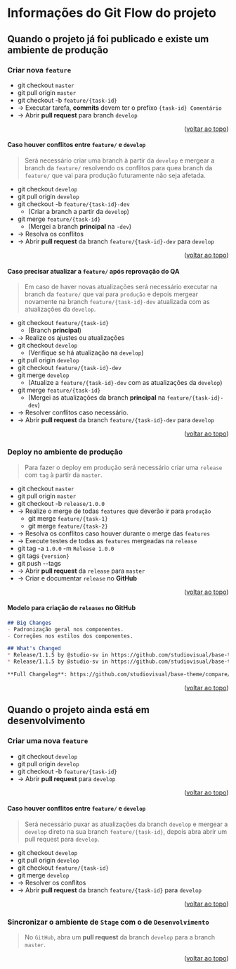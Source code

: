 <a id="readme-top"></a>

# Informações do Git Flow do projeto

## Quando o projeto já foi publicado e existe um ambiente de produção

### Criar nova `feature`

* git checkout `master`
* git pull origin `master`
* git checkout -b `feature/{task-id}`
* -> Executar tarefa, **commits** devem ter o prefixo `{task-id} Comentário`
* -> Abrir **pull request** para branch `develop`

<p align="right">(<a href="#readme-top">voltar ao topo</a>)</p>

#### Caso houver conflitos entre `feature/` e `develop`

> Será necessário criar uma branch à partir da `develop` e mergear a branch da `feature/` resolvendo os conflitos para quea branch da `feature/` que vai para produção futuramente não seja afetada.

* git checkout `develop`
* git pull origin `develop`
* git checkout -b `feature/{task-id}-dev`
  * (Criar a branch a partir da `develop`)
* git merge `feature/{task-id}`
  * (Mergei a branch **principal** na `-dev`)
* -> Resolva os conflitos
* -> Abrir **pull request** da branch `feature/{task-id}-dev` para `develop`

<p align="right">(<a href="#readme-top">voltar ao topo</a>)</p>

#### Caso precisar atualizar a `feature/` após reprovação do QA

> Em caso de haver novas atualizações será necessário executar na branch da `feature/` que vai para `produção` e depois mergear novamente na branch `feature/{task-id}-dev` atualizada com as atualizações da `develop`.

* git checkout `feature/{task-id}`
  * (Branch **principal**)
* -> Realize os ajustes ou atualizações
* git checkout `develop`
  * (Verifique se há atualização na `develop`)
* git pull origin `develop`
* git checkout `feature/{task-id}-dev`
* git merge `develop`
  * (Atualize a `feature/{task-id}-dev` com as atualizações da `develop`)
* git merge `feature/{task-id}`
  * (Mergei as atualizações da branch **principal** na `feature/{task-id}-dev`)
* -> Resolver conflitos caso necessário.
* -> Abrir **pull request** da branch `feature/{task-id}-dev` para `develop`

<p align="right">(<a href="#readme-top">voltar ao topo</a>)</p>

### Deploy no ambiente de produção

> Para fazer o deploy em produção será necessário criar uma `release` com `tag` à partir da `master`.

* git checkout `master`
* git pull origin `master`
* git checkout -b `release/1.0.0`
* -> Realize o merge de todas `features` que deverão ir para `produção`
  * git merge `feature/{task-1}`
  * git merge `feature/{task-2}`
* -> Resolva os conflitos caso houver durante o merge das `features`
* -> Execute testes de todas as `features` mergeadas na `release`
* git tag -a `1.0.0` -m `Release 1.0.0`
* git tags `{version}`
* git push --tags
* -> Abrir **pull request** da `release` para `master`
* -> Criar e documentar `release` no **GitHub**

<p align="right">(<a href="#readme-top">voltar ao topo</a>)</p>

#### Modelo para criação de `releases` no **GitHub**

```md
## Big Changes
- Padronização geral nos componentes.
- Correções nos estilos dos componentes.

## What's Changed
* Release/1.1.5 by @studio-sv in https://github.com/studiovisual/base-theme/pull/176
* Release/1.1.5 by @studio-sv in https://github.com/studiovisual/base-theme/pull/178

**Full Changelog**: https://github.com/studiovisual/base-theme/compare/1.1.5...1.1.6
```

<p align="right">(<a href="#readme-top">voltar ao topo</a>)</p>

## Quando o projeto ainda está em desenvolvimento

### Criar uma nova `feature`

* git checkout `develop`
* git pull origin `develop`
* git checkout -b `feature/{task-id}`
* -> Abrir **pull request** para `develop`

<p align="right">(<a href="#readme-top">voltar ao topo</a>)</p>

#### Caso houver conflitos entre `feature/` e `develop`

> Será necessário puxar as atualizações da branch `develop` e mergear a `develop` direto na sua branch `feature/{task-id}`, depois abra abrir um pull request para `develop`.

* git checkout `develop`
* git pull origin `develop`
* git checkout `feature/{task-id}`
* git merge `develop`
* -> Resolver os conflitos
* -> Abrir **pull request** da branch `feature/{task-id}` para `develop`

<p align="right">(<a href="#readme-top">voltar ao topo</a>)</p>

### Sincronizar o ambiente de `Stage` com o de `Desenvolvimento`

> No `GitHub`, abra um **pull request** da branch `develop` para a branch `master`.

<p align="right">(<a href="#readme-top">voltar ao topo</a>)</p>
